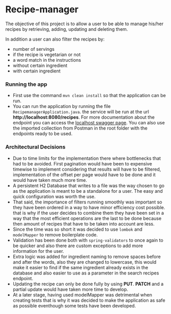 # Recipe-manager
The objective of this project is to allow a user to be able to manage his/her recipes by retrieving, adding, updating and deleting them.

In addition a user can also filter the recipes by:

* number of servings
* if the recipe is vegetarian or not
* a word match in the instructions
* without certain ingredient
* with certain ingredient

### Running the app
* First use the command `mvn clean install` so that the application can be run.
* You can run the application by running the file `RecipemanagerApplication.java`. the service will be run at the url **http://localhost:8080/recipes**. For more documentation about the endpoint you can access the [localhost swagger page](http://localhost:8080/swagger-ui/index.html). You can also use the imported collection from Postman in the root folder with the endpoints ready to be used. 

### Architectural Decisions

* Due to time limits for the implementation there where bottlenecks that had to be avoided. First pagination would have been to expensive timewise to implement considering that results will have to be filtered, implementation of the offset per page would have to be done and it would have taken much more time.
* A persistent H2 Database that writes to a file was the way chosen to go as the application is meant to be a standalone for a user. The easy and quick configuration was worth the use.
* That said, the importance of filters running smoothly was important so they have been ordered in a way to have minor efficiency cost possible. that is why if the user decides to combine them they have been set in a way that the most efficient operations are the last to be done because then amount of recipes that have to be taken into account are less.
* Since the time was so short it was decided to use `lombok` and `modelMapper` to remove boilerplate code.
* Validation has been done both with `spring-validators` to once again to be quicker and also there are custom exceptions to add more information for the user.
* Extra logic was added for ingredient naming to remove spaces before and after the words, also they are changed to lowercase, this would make it easier to find if the same ingredient already exists in the database and also easier to use as a parameter in the search recipes endpoint.
* Updating the recipe can only be done fully by using **PUT**. **PATCH** and a partial update would have taken more time to develop.
* At a later stage, having used modelMapper was detrimental when creating tests that is why it was decided to make the application as safe as possible eventhough some tests have been developed.

